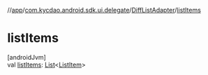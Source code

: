 //[app](../../../index.md)/[com.kycdao.android.sdk.ui.delegate](../index.md)/[DiffListAdapter](index.md)/[listItems](list-items.md)

# listItems

[androidJvm]\
val [listItems](list-items.md): [List](https://kotlinlang.org/api/latest/jvm/stdlib/kotlin.collections/-list/index.html)&lt;[ListItem](../-list-item/index.md)&gt;
